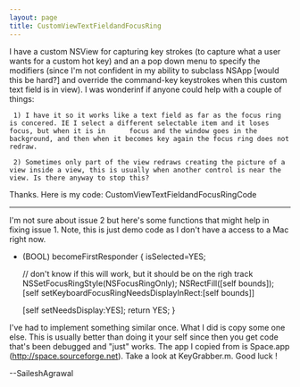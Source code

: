 ```yaml
---
layout: page
title: CustomViewTextFieldandFocusRing
---
```


I have a custom NSView for capturing key strokes (to capture what a user wants for a custom hot key) and an a pop down menu to specify the modifiers (since I'm not confident in my ability to subclass NSApp [would this be hard?] and override the command-key keystrokes when this custom text field is in view). I was wonderinf if anyone could help with a couple of things:

     1) I have it so it works like a text field as far as the focus ring is concered. IE I select a different selectable item and it loses focus, but when it is in      focus and the window goes in the background, and then when it becomes key again the focus ring does not redraw.

     2) Sometimes only part of the view redraws creating the picture of a view inside a view, this is usually when another control is near the view. Is there anyway to stop this?


Thanks. Here is my code: CustomViewTextFieldandFocusRingCode

----

I'm not sure about issue 2 but here's some functions that might help in fixing issue 1.  Note, this is just demo code as I don't have a access to a Mac right now.
    
- (BOOL) becomeFirstResponder
{
   isSelected=YES;
   
   // don't know if this will work, but it should be on the righ track
   NSSetFocusRingStyle(NSFocusRingOnly);
   NSRectFill([self bounds]);
   [self setKeyboardFocusRingNeedsDisplayInRect:[self bounds]]

   [self setNeedsDisplay:YES];
   return YES;
}


I've had to implement something similar once.  What I did is copy some one else.  This is usually better than doing it your self since then you get code that's been debugged and "just" works.  The app I copied from is Space.app (http://space.sourceforge.net).  Take a look at KeyGrabber.m. Good luck !

--SaileshAgrawal

